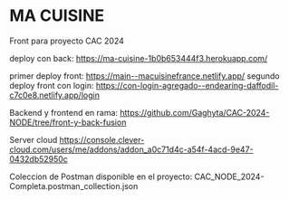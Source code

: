 # MA CUISINE


Front para proyecto CAC 2024


deploy con back:
https://ma-cuisine-1b0b653444f3.herokuapp.com/

primer deploy front:
https://main--macuisinefrance.netlify.app/
segundo deploy front con login:
https://con-login-agregado--endearing-daffodil-c7c0e8.netlify.app/login

Backend y frontend en rama: https://github.com/Gaghyta/CAC-2024-NODE/tree/front-y-back-fusion

Server cloud
https://console.clever-cloud.com/users/me/addons/addon_a0c71d4c-a54f-4acd-9e47-0432db52950c


Coleccion de Postman disponible en el proyecto: CAC_NODE_2024-Completa.postman_collection.json